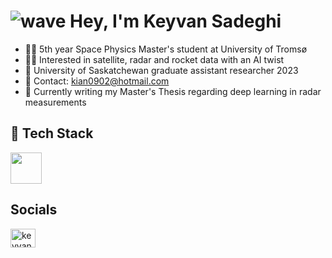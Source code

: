 # ![wave](https://user-images.githubusercontent.com/18350557/176309783-0785949b-9127-417c-8b55-ab5a4333674e.gif) Hey, I'm Keyvan Sadeghi


- 🧑‍💻 5th year Space Physics Master's student at University of Tromsø
- 👨‍💼 Interested in satellite, radar and rocket data with an AI twist
- 💼 University of Saskatchewan graduate assistant researcher 2023
- 📩 Contact: kian0902@hotmail.com
- 🧠 Currently writing my Master's Thesis regarding deep learning in radar measurements


## 🔧 Tech Stack

<img src="https://upload.wikimedia.org/wikipedia/commons/c/c3/Python-logo-notext.svg" width="50" height="50">

<!--## 🔝 Top Languages-->

<!--![Top Languages](https://github-readme-stats.vercel.app/api/top-langs/?username=Keyvan0111&layout=compact&theme=dark&langs_count=10)-->

## Socials
<a href="https://www.linkedin.com/in/kian-sartipzadeh-341887278/" target="blank"><img align="center" src="https://raw.githubusercontent.com/rahuldkjain/github-profile-readme-generator/master/src/images/icons/Social/linked-in-alt.svg" alt="keyvan sadeghi" height="30" width="40" /></a>
